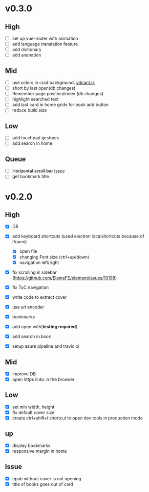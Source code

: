 # v0.3.0

## High
- [ ] set up vue-router with animation
- [ ] add language translation feature
- [ ] add dictionary
- [ ] add ananation 

## Mid
- [ ] use colors in crad background. [vibrant.js](https://jariz.github.io/vibrant.js/)
- [ ] short by last open(db changes)
- [ ] Remember page position/index (db changes)
- [ ] highlight searched text 
- [ ] add last card in home gridv for book add button 
- [ ] reduce build size

## Low
- [ ] add touchpad gestuers
- [ ] add search in home

## Queue
- [ ] ~~Horizontal scroll bar~~ [issue](https://github.com/futurepress/epub.js/issues/744)
- [ ] get bookmark title 

# v0.2.0

## High

- [x] DB
- [x] add keyboard shortcuts (used electron localshortcuts because of iframe)
  - [x] open file
  - [x] changing Font size (ctrl+up/down)
  - [x] navigation left/right
- [x] fix scrolling in sidebar (https://github.com/ElemeFE/element/issues/10198)
- [x] fix ToC navigation
- [x] write code to extract cover
- [x] use url encoder
- [x] bookmarks
- [x] add open with(**testing required**)
- [x] add search in book
- [x] setup azure pipeline and travic ci


## Mid

- [x] improve DB
- [x] open https links in the browser

## Low

- [x] set min width, height
- [x] fix default cover size
- [x] create ctrl+shift+i shortcut to open dev tools in production mode

## up

- [x] display bookmarks
- [x] responsive margin in home

## Issue

- [x] epub without cover is not opening
- [x] title of books goes out of card
